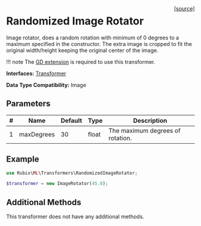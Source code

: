 <span style="float:right;"><a href="https://github.com/RubixML/ML/blob/master/src/Transformers/RandomizedImageRotator.php">[source]</a></span>

# Randomized Image Rotator
Image rotator, does a random rotation with minimum of 0 degrees to a maximum specified in the constructor. The extra image is cropped to fit the original width/height keeping the original center of the image.

!!! note
    The [GD extension](https://php.net/manual/en/book.image.php) is required to use this transformer.

**Interfaces:** [Transformer](api.md#transformer)

**Data Type Compatibility:** Image

## Parameters
| # | Name    | Default | Type | Description                      |
|---|---------|---------|---|----------------------------------|
| 1 | maxDegrees | 30      | float | The maximum degrees of rotation. |

## Example
```php
use Rubix\ML\Transformers\RandomizedImageRotator;

$transformer = new ImageRotator(45.0);
```

## Additional Methods
This transformer does not have any additional methods.
